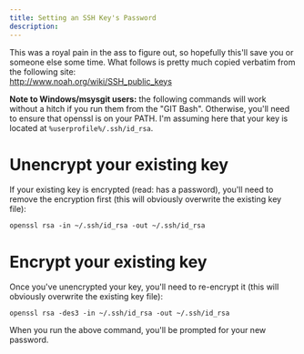 ```yaml
---
title: Setting an SSH Key's Password
description: 
---
```


This was a royal pain in the ass to figure out, so hopefully this'll
save you or someone else some time. What follows is pretty much copied
verbatim from the following site:\
<http://www.noah.org/wiki/SSH_public_keys>

**Note to Windows/msysgit users:** the following commands will work
without a hitch if you run them from the "GIT Bash". Otherwise, you'll
need to ensure that openssl is on your PATH. I'm assuming here that your
key is located at <code>%userprofile%/.ssh/id\_rsa</code>.

# Unencrypt your existing key

If your existing key is encrypted (read: has a password), you'll need to
remove the encryption first (this will obviously overwrite the existing
key file):

``` {.console}
openssl rsa -in ~/.ssh/id_rsa -out ~/.ssh/id_rsa
```

# Encrypt your existing key

Once you've unencrypted your key, you'll need to re-encrypt it (this
will obviously overwrite the existing key file):

``` {.console}
openssl rsa -des3 -in ~/.ssh/id_rsa -out ~/.ssh/id_rsa
```

When you run the above command, you'll be prompted for your new
password.
